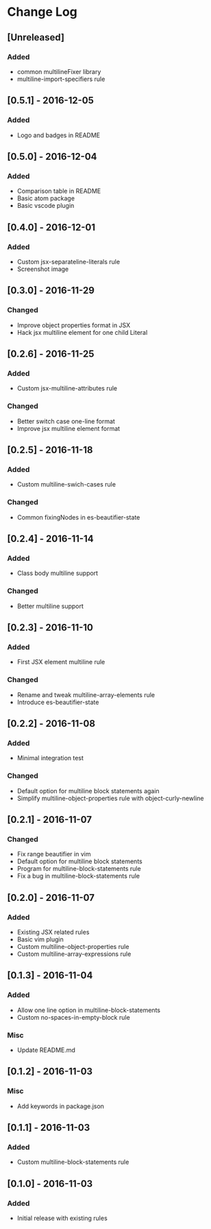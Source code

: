 # Change Log

## [Unreleased]
### Added
- common multilineFixer library
- multiline-import-specifiers rule

## [0.5.1] - 2016-12-05
### Added
- Logo and badges in README

## [0.5.0] - 2016-12-04
### Added
- Comparison table in README
- Basic atom package
- Basic vscode plugin

## [0.4.0] - 2016-12-01
### Added
- Custom jsx-separateline-literals rule
- Screenshot image

## [0.3.0] - 2016-11-29
### Changed
- Improve object properties format in JSX
- Hack jsx multiline element for one child Literal

## [0.2.6] - 2016-11-25
### Added
- Custom jsx-multiline-attributes rule

### Changed
- Better switch case one-line format
- Improve jsx multiline element format

## [0.2.5] - 2016-11-18
### Added
- Custom multiline-swich-cases rule

### Changed
- Common fixingNodes in es-beautifier-state

## [0.2.4] - 2016-11-14
### Added
- Class body multiline support

### Changed
- Better multiline support

## [0.2.3] - 2016-11-10
### Added
- First JSX element multiline rule

### Changed
- Rename and tweak multiline-array-elements rule
- Introduce es-beautifier-state

## [0.2.2] - 2016-11-08
### Added
- Minimal integration test

### Changed
- Default option for multiline block statements again
- Simplify multiline-object-properties rule with object-curly-newline

## [0.2.1] - 2016-11-07
### Changed
- Fix range beautifier in vim
- Default option for multiline block statements
- Program for multiline-block-statements rule
- Fix a bug in multiline-block-statements rule

## [0.2.0] - 2016-11-07
### Added
- Existing JSX related rules
- Basic vim plugin
- Custom multiline-object-properties rule
- Custom multiline-array-expressions rule

## [0.1.3] - 2016-11-04
### Added
- Allow one line option in multiline-block-statements
- Custom no-spaces-in-empty-block rule

### Misc
- Update README.md

## [0.1.2] - 2016-11-03
### Misc
- Add keywords in package.json

## [0.1.1] - 2016-11-03
### Added
- Custom multiline-block-statements rule

## [0.1.0] - 2016-11-03
### Added
- Initial release with existing rules
